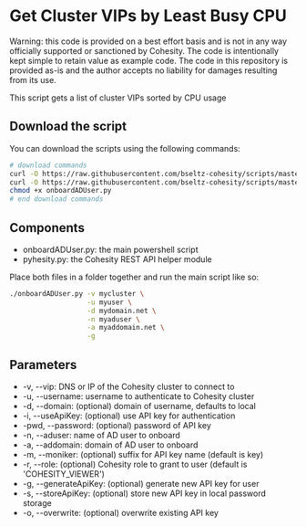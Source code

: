 # Get Cluster VIPs by Least Busy CPU

Warning: this code is provided on a best effort basis and is not in any way officially supported or sanctioned by Cohesity. The code is intentionally kept simple to retain value as example code. The code in this repository is provided as-is and the author accepts no liability for damages resulting from its use.

This script gets a list of cluster VIPs sorted by CPU usage

## Download the script

You can download the scripts using the following commands:

```bash
# download commands
curl -O https://raw.githubusercontent.com/bseltz-cohesity/scripts/master/python/onboardADUser/onboardADUser.py
curl -O https://raw.githubusercontent.com/bseltz-cohesity/scripts/master/python/pyhesity.py
chmod +x onboardADUser.py
# end download commands
```

## Components

* onboardADUser.py: the main powershell script
* pyhesity.py: the Cohesity REST API helper module

Place both files in a folder together and run the main script like so:

```bash
./onboardADUser.py -v mycluster \
                   -u myuser \
                   -d mydomain.net \
                   -n myaduser \
                   -a myaddomain.net \
                   -g
```

## Parameters

* -v, --vip: DNS or IP of the Cohesity cluster to connect to
* -u, --username: username to authenticate to Cohesity cluster
* -d, --domain: (optional) domain of username, defaults to local
* -i, --useApiKey: (optional) use API key for authentication
* -pwd, --password: (optional) password of API key
* -n, --aduser: name of AD user to onboard
* -a, --addomain: domain of AD user to onboard
* -m, --moniker: (optional) suffix for API key name (default is key)
* -r, --role: (optional) Cohesity role to grant to user (default is 'COHESITY_VIEWER')
* -g, --generateApiKey: (optional) generate new API key for user
* -s, --storeApiKey: (optional) store new API key in local password storage
* -o, --overwrite: (optional) overwrite existing API key
